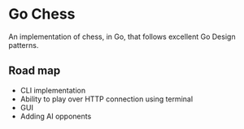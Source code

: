 # Go Chess

An implementation of chess, in Go, that follows excellent Go Design patterns.

## Road map
- CLI implementation
- Ability to play over HTTP connection using terminal
- GUI
- Adding AI opponents